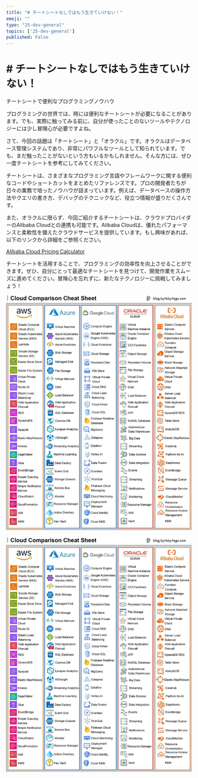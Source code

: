 ```yaml
---
title: "# チートシートなしではもう生きていけない！"
emoji: ""
type: "25-dev-general"
topics: ['25-dev-general']
published: False
---
```


# # チートシートなしではもう生きていけない！

チートシートで便利なプログラミングノウハウ

プログラミングの世界では、時には便利なチートシートが必要になることがあります。でも、実際に触ってみる前に、自分が使ったことのないツールやテクノロジーには少し冒険心が必要ですよね。

さて、今回の話題は「チートシート」と「オラクル」です。オラクルはデータベース管理システムであり、非常にパワフルなツールとして知られています。でも、まだ触ったことがないという方もいるかもしれません。そんな方には、ぜひ一度チートシートを参考にしてみてください。

チートシートは、さまざまなプログラミング言語やフレームワークに関する便利なコードやショートカットをまとめたリファレンスです。プロの開発者たちが日々の業務で培ったノウハウが詰まっています。例えば、データベースの操作方法やクエリの書き方、デバッグのテクニックなど、役立つ情報が盛りだくさんです。

また、オラクルに限らず、今回ご紹介するチートシートは、クラウドプロバイダーのAlibaba Cloudとの連携も可能です。Alibaba Cloudは、優れたパフォーマンスと柔軟性を備えたクラウドサービスを提供しています。もし興味があれば、以下のリンクから詳細をご参照ください。

[Alibaba Cloud Pricing Calculator](https://www.alibabacloud.com/pricing-calculator?spm=a3c0i.7938564.3034855210.1.5593441eIfE6Ys#/commodity/vm_intl)

チートシートを活用することで、プログラミングの効率性を向上させることができます。ぜひ、自分にとって最適なチートシートを見つけて、開発作業をスムーズに進めてください。冒険心を忘れずに、新たなテクノロジーに挑戦してみましょう！


![](/images/yAyyZ09Ua3CYiQoLa40Y/ML2zRKxsa5LndF3e1QgG/51551a1b-72ca-4019-a69a-95211f007d13.jpg)

![](/images/yAyyZ09Ua3CYiQoLa40Y/ML2zRKxsa5LndF3e1QgG/8796b411-97c2-4ae2-955b-b31f3550058b.jpg)